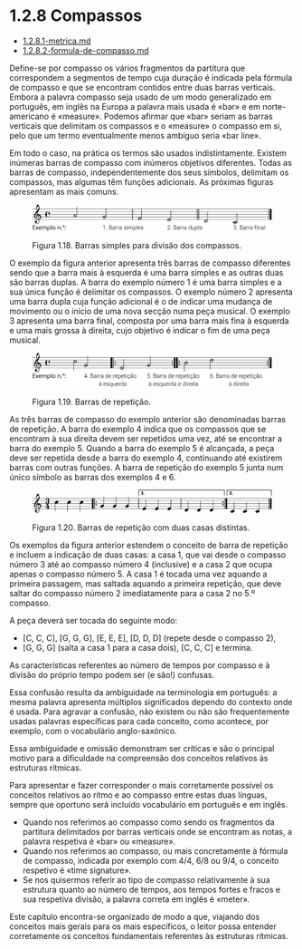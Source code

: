 # 1.2.8 Compassos

* [1.2.8.1-metrica.md](1.2.8.1-metrica.md "mention")
* [1.2.8.2-formula-de-compasso.md](1.2.8.2-formula-de-compasso.md "mention")

Define-se por compasso os vários fragmentos da partitura que correspondem a segmentos de tempo cuja duração é indicada pela fórmula de compasso e que se encontram contidos entre duas barras verticais. Embora a palavra compasso seja usado de um modo generalizado em português, em inglês na Europa a palavra mais usada é «bar» e em norte-americano é «measure». Podemos afirmar que «bar» seriam as barras verticais que delimitam os compassos e o «measure» o compasso em si, pelo que um termo eventualmente menos ambíguo seria «bar line».

Em todo o caso, na prática os termos são usados indistintamente. Existem inúmeras barras de compasso com inúmeros objetivos diferentes. Todas as barras de compasso, independentemente dos seus símbolos, delimitam os compassos, mas algumas têm funções adicionais. As próximas figuras apresentam as mais comuns.

<figure><img src="../../../.gitbook/assets/barlines_simple.svg" alt="Figura 1.18. Barras simples para divisão dos compassos."><figcaption><p>Figura 1.18. Barras simples para divisão dos compassos.</p></figcaption></figure>

O exemplo da figura anterior apresenta três barras de compasso diferentes sendo que a barra mais à esquerda é uma barra simples e as outras duas são barras duplas. A barra do exemplo número 1 é uma barra simples e a sua única função é delimitar os compassos. O exemplo número 2 apresenta uma barra dupla cuja função adicional é o de indicar uma mudança de movimento ou o início de uma nova secção numa peça musical. O exemplo 3 apresenta uma barra final, composta por uma barra mais fina à esquerda e uma mais grossa à direita, cujo objetivo é indicar o fim de uma peça musical.

<figure><img src="../../../.gitbook/assets/barlines_repetition.svg" alt="Figura 1.19. Barras de repetição."><figcaption><p>Figura 1.19. Barras de repetição.</p></figcaption></figure>

As três barras de compasso do exemplo anterior são denominadas barras de repetição. A barra do exemplo 4 indica que os compassos que se encontram à sua direita devem ser repetidos uma vez, até se encontrar a barra do exemplo 5. Quando a barra do exemplo 5 é alcançada, a peça deve ser repetida desde a barra do exemplo 4, continuando até existirem barras com outras funções. A barra de repetição do exemplo 5 junta num único símbolo as barras dos exemplos 4 e 6.

<figure><img src="../../../.gitbook/assets/barlines_volta_brackets.svg" alt="Figura 1.20. Barras de repetição com duas casas distintas."><figcaption><p>Figura 1.20. Barras de repetição com duas casas distintas.</p></figcaption></figure>

Os exemplos da figura anterior estendem o conceito de barra de repetição e incluem a indicação de duas casas: a casa 1, que vai desde o compasso número 3 até ao compasso número 4 (inclusive) e a casa 2 que ocupa apenas o compasso número 5. A casa 1 é tocada uma vez aquando a primeira passagem, mas saltada aquando a primeira repetição, que deve saltar do compasso número 2 imediatamente para a casa 2 no 5.º compasso.

A peça deverá ser tocada do seguinte modo:

* \[C, C, C], \[G, G, G], \[E, E, E], \[D, D, D] (repete desde o compasso 2),
* \[G, G, G] (salta a casa 1 para a casa dois), \[C, C, C] e termina.

As características referentes ao número de tempos por compasso e à divisão do próprio tempo podem ser (e são!) confusas.

Essa confusão resulta da ambiguidade na terminologia em português: a mesma palavra apresenta múltiplos significados dependo do contexto onde é usada. Para agravar a confusão, não existem ou não são frequentemente usadas palavras específicas para cada conceito, como acontece, por exemplo, com o vocabulário anglo-saxónico.

Essa ambiguidade e omissão demonstram ser críticas e são o principal motivo para a dificuldade na compreensão dos conceitos relativos às estruturas rítmicas.

Para apresentar e fazer corresponder o mais corretamente possível os conceitos relativos ao ritmo e ao compasso entre estas duas línguas, sempre que oportuno será incluído vocabulário em português e em inglês.

* Quando nos referimos ao compasso como sendo os fragmentos da partitura delimitados por barras verticais onde se encontram as notas, a palavra respetiva é «bar» ou «measure».
* Quando nos referimos ao compasso, ou mais concretamente à fórmula de compasso, indicada por exemplo com 4/4, 6/8 ou 9/4, o conceito respetivo é «time signature».
* Se nos quisermos referir ao tipo de compasso relativamente à sua estrutura quanto ao número de tempos, aos tempos fortes e fracos e sua respetiva divisão, a palavra correta em inglês é «meter».

Este capítulo encontra-se organizado de modo a que, viajando dos conceitos mais gerais para os mais específicos, o leitor possa entender corretamente os conceitos fundamentais referentes às estruturas rítmicas.
